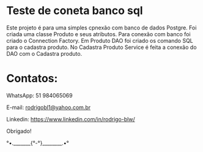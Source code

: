 # Teste de coneta banco sql

Este projeto é para uma simples cpnexão com banco de dados Postgre. Foi criada uma classe Produto e seus atributos. 
Para conexão com banco foi criado o Connection Factory.
Em Produto DAO foi criado os comando SQL para o cadastra produto.
No Cadastra Produto Service é feita a conexão do DAO com o Cadastra produto.

# Contatos:

WhatsApp: 51 984065069

E-mail: rodrigobl1@yahoo.com.br

Linkedin: https://www.linkedin.com/in/rodrigo-blw/

Obrigado!

°•._______{°-°}________.•°
